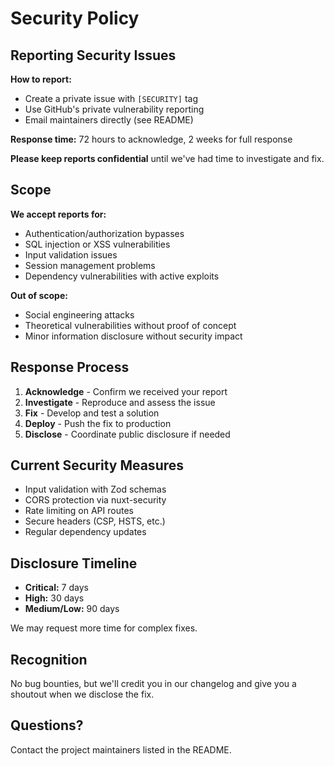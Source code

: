 # Security Policy

## Reporting Security Issues

**How to report:**

- Create a private issue with `[SECURITY]` tag
- Use GitHub's private vulnerability reporting
- Email maintainers directly (see README)

**Response time:** 72 hours to acknowledge, 2 weeks for full response

**Please keep reports confidential** until we've had time to investigate and fix.

## Scope

**We accept reports for:**

- Authentication/authorization bypasses
- SQL injection or XSS vulnerabilities
- Input validation issues
- Session management problems
- Dependency vulnerabilities with active exploits

**Out of scope:**

- Social engineering attacks
- Theoretical vulnerabilities without proof of concept
- Minor information disclosure without security impact

## Response Process

1. **Acknowledge** - Confirm we received your report
2. **Investigate** - Reproduce and assess the issue
3. **Fix** - Develop and test a solution
4. **Deploy** - Push the fix to production
5. **Disclose** - Coordinate public disclosure if needed

## Current Security Measures

- Input validation with Zod schemas
- CORS protection via nuxt-security
- Rate limiting on API routes
- Secure headers (CSP, HSTS, etc.)
- Regular dependency updates

## Disclosure Timeline

- **Critical:** 7 days
- **High:** 30 days
- **Medium/Low:** 90 days

We may request more time for complex fixes.

## Recognition

No bug bounties, but we'll credit you in our changelog and give you a shoutout when we disclose the fix.

## Questions?

Contact the project maintainers listed in the README.
